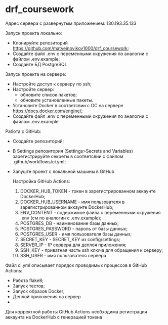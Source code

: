 # drf_coursework

Адрес сервера с развернутым приложением: 130.193.35.133

Запуск проекта локально:
- Клонируйте репозиторий https://github.com/matveinovikov1000/drf_coursework;
- Создайте файл .env c переменными окружения по аналогии с файлом .env.example;
- Создайте БД PostgreSQL

Запуск проекта на сервере:
- Настройте доступ к серверу по ssh;
- Настройте сервер:
  - обновите список пакетов;
  - обновите установленные пакеты.
- Установите Docker в соответсвии с ОС на сервере https://docs.docker.com/engine/;
- Создайте файл .env c переменными окружения по аналогии с файлом .env.example

Работа с GitHub:
- Создайте репозиторий;
- В Settings репозитория (Settings>Secrets and Variables) зарегистрируйте секреты в соответсвии с файлом .github/workflows/ci.yml;
- Запуште проект с локальной машины в GitHub

  Настройка GitHub Actions:
  1) DOCKER_HUB_TOKEN - токен в зарегистрированном аккаунте DockerHub;
  2) DOCKER_HUB_USERNAME - имя пользователя в зарегистрированном аккаунте DockerHub;
  3) ENV_CONTENT - содержимое файла с переменными окружения .env (см по аналогии с .env.example);
  4) POSTGRES_DB - наименование базы данных;
  5) POSTGRES_PASSWORD - пароль от базы данных;
  6) POSTGRES_USER - имя пользователя базы данных;
  7) SECRET_KEY - SECRET_KEY из config/settings;
  8) SERVER_IP - IP сервера для деплоя приложения;
  9) SSH_KEY - приватная часть ssh ключа для обращения к серверу;
  10) SSH_USER - имя пользователя сервера

Файл ci.yml описывает порядок проводимых процессов в GitHub Actions:
- Работа flake8;
- Запуск тестов;
- Запуск образов Docker;
- Деплой приложения на сервер
- 
Для корректной работы GitHub Actions необходима регистрация аккаунта на DockerHub с генерацией токена